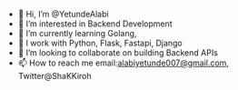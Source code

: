 - 👋 Hi, I’m @YetundeAlabi
- 👀 I’m interested in Backend Development
- 🌱 I’m currently learning Golang,
- 🌱 I work with Python, Flask, Fastapi, Django
- 💞️ I’m looking to collaborate on building Backend APIs
- 📫 How to reach me email:alabiyetunde007@gmail.com, Twitter@ShaKKiroh

<!---
YetundeAlabi/YetundeAlabi is a ✨ special ✨ repository because its `README.md` (this file) appears on your GitHub profile.
You can click the Preview link to take a look at your changes.
--->
